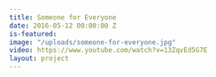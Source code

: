 ```yaml
---
title: Someone for Everyone
date: 2016-05-12 00:00:00 Z
is-featured: 
image: "/uploads/someone-for-everyone.jpg"
video: https://www.youtube.com/watch?v=13ZqvEd5G7E
layout: project
---
```


